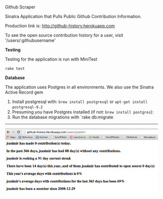 Github Scraper

Sinatra Application that Pulls Public Github Contribution Information.

Production link is: http://github-history.herokuapp.com

To see the open source contribution history for a user, visit '/users/:githubusername'

**Testing**

Testing for the application is run with MiniTest

```
rake test
```

**Database**

The application uses Postgres in all environments. We also use the Sinatra Active Record gem

1. Install postgresql with: `brew install postgresql` or `apt-get install postgresql-9.2`
2. Presuming you have Postgres installed (if not: `brew install postgres`):
3. Run the database migrations with `rake db:migrate

--------------------


![alt text](https://github.com/rrgayhart/github-contribution-scrape/blob/master/presentation/screenshot1.png?raw=true "Title")
